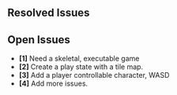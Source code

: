 ## Resolved Issues ##


## Open Issues ##
- **[1]** Need a skeletal, executable game
- **[2]** Create a play state with a tile map.
- **[3]** Add a player controllable character, WASD
- **[4]** Add more issues.

